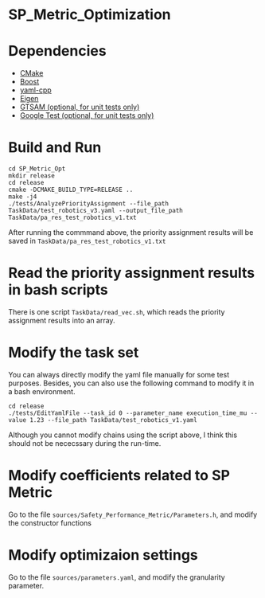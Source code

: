 # SP_Metric_Optimization


# Dependencies
- [CMake](https://cmake.org/download/)
- [Boost](https://www.boost.org/users/download/)
- [yaml-cpp](https://github.com/jbeder/yaml-cpp)
- [Eigen](https://eigen.tuxfamily.org/index.php?title=Main_Page)
- [GTSAM (optional, for unit tests only)](https://github.com/borglab/gtsam)
- [Google Test (optional, for unit tests only)](https://github.com/google/googletest)



# Build and Run
```
cd SP_Metric_Opt
mkdir release
cd release
cmake -DCMAKE_BUILD_TYPE=RELEASE ..
make -j4
./tests/AnalyzePriorityAssignment --file_path TaskData/test_robotics_v3.yaml --output_file_path TaskData/pa_res_test_robotics_v1.txt
```
After running the commmand above, the priority assignment results will be saved in `TaskData/pa_res_test_robotics_v1.txt`



# Read the priority assignment results in bash scripts
There is one script `TaskData/read_vec.sh`, which reads the priority assignment results into an array.



# Modify the task set 
You can always directly modify the yaml file manually for some test purposes. Besides, you can also use the following command to modify it in a bash environment.
```
cd release
./tests/EditYamlFile --task_id 0 --parameter_name execution_time_mu --value 1.23 --file_path TaskData/test_robotics_v1.yaml
```
Although you cannot modify chains using the script above, I think this should not be nececssary during the run-time.



# Modify coefficients related to SP Metric
Go to the file `sources/Safety_Performance_Metric/Parameters.h`, and modify the constructor functions



# Modify optimizaion settings
Go to the file `sources/parameters.yaml`, and modify the granularity parameter.